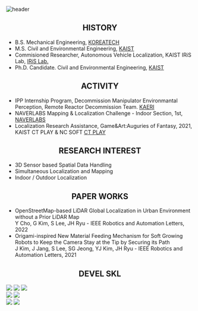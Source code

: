 ![header](https://capsule-render.vercel.app/api?type=wave&color=auto&height=300&section=header&text=VISUAL%20INTELLIGENCE%20render&fontSize=90)
## <div align=center>HISTORY</div>  
- B.S. Mechanical Engineering, [KOREATECH](https://www.koreatech.ac.kr/kor/Main.do)
- M.S. Civil and Environmental Engineering, [KAIST](https://www.kaist.ac.kr/kr/)
- Commisioned Researcher, Autonomous Vehicle Localization, KAIST IRiS Lab, [IRiS Lab.](https://iris.kaist.ac.kr/)
- Ph.D. Candidate. Civil and Environmental Engineering, [KAIST](https://www.kaist.ac.kr/kr/)

## <div align=center>ACTIVITY</div>  
- IPP Internship Program, Decommission Manipulator Environmantal Perception, Remote Reactor Decommission Team. [KAERI](https://www.kaeri.re.kr/)  
- NAVERLABS Mapping & Localization Challenge - Indoor Section, 1st, [NAVERLABS](https://www.naverlabs.com/storyDetail/181)
- Localization Research Assistance, Game&Art:Auguries of Fantasy, 2021, KAIST CT PLAY & NC SOFT [CT PLAY](https://blog.ncsoft.com/gameandart-nc-20210607/)
  
## <div align=center>RESEARCH INTEREST</div>  
- 3D Sensor based Spatial Data Handling  
- Simultaneous Localization and Mapping  
- Indoor / Outdoor Localization  
  
## <div align=center>PAPER WORKS</div>  
- OpenStreetMap-based LiDAR Global Localization in Urban Environment without a Prior LiDAR Map  
  Y Cho, G Kim, S Lee, JH Ryu - IEEE Robotics and Automation Letters, 2022
- Origami-inspired New Material Feeding Mechanism for Soft Growing Robots to Keep the Camera Stay at the Tip by Securing its Path  
  J Kim, J Jang, S Lee, SG Jeong, YJ Kim, JH Ryu - IEEE Robotics and Automation Letters, 2021
## <div align=center>DEVEL SKL</div>  
<img src="https://img.shields.io/badge/C++-00599C?style=flat-square&logo=c%2B%2B&logoColor=white"/> <img src="https://img.shields.io/badge/CMake-064F8C?style=flat-square&logo=cmake&logoColor=white"/> <img src="https://img.shields.io/badge/Python-3776AB?style=flat-square&logo=python&logoColor=white"/>  
<img src="https://img.shields.io/badge/Pytorch-EE4C2C?style=flat-square&logo=pytorch&logoColor=white"/> <img src="https://img.shields.io/badge/KERAS-D00000?style=flat-square&logo=keras&logoColor=white"/>  
<img src="https://img.shields.io/badge/ROS-22314E?style=flat-square&logo=ros&logoColor=white"/> <img src="https://img.shields.io/badge/Docker-2496ED?style=flat-square&logo=docker&logoColor=white"/>

